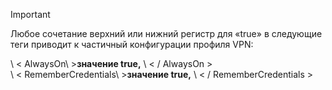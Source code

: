 >[!IMPORTANT]
>Любое сочетание верхний или нижний регистр для «true» в следующие теги приводит к частичный конфигурации профиля VPN:
>
>\ < AlwaysOn\ >**значение true,** \ < / AlwaysOn ><br>
>\ < RememberCredentials\ >**значение true,** \ < / RememberCredentials >